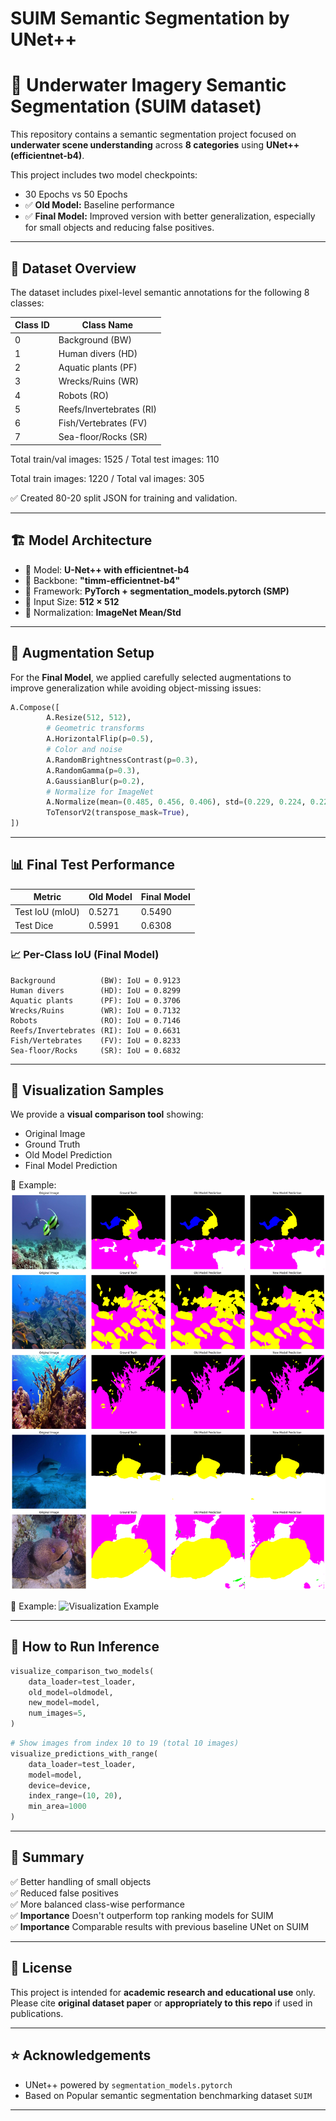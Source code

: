 # SUIM Semantic Segmentation by UNet++

# 🌊 Underwater Imagery Semantic Segmentation (SUIM dataset)

This repository contains a semantic segmentation project focused on **underwater scene understanding** across **8 categories** using **UNet++** **(efficientnet-b4)**.

This project includes two model checkpoints:

- 30 Epochs vs 50 Epochs
- ✅ **Old Model:** Baseline performance  
- ✅ **Final Model:** Improved version with better generalization, especially for small objects and reducing false positives.

---

## 🧭 Dataset Overview

The dataset includes pixel-level semantic annotations for the following 8 classes:

| Class ID | Class Name              |
|--------- | ---------------------- |
| 0        | Background (BW)          |
| 1        | Human divers (HD)        |
| 2        | Aquatic plants (PF)      |
| 3        | Wrecks/Ruins (WR)        |
| 4        | Robots (RO)              |
| 5        | Reefs/Invertebrates (RI) |
| 6        | Fish/Vertebrates (FV)    |
| 7        | Sea-floor/Rocks (SR)     |

Total train/val images: 1525 / Total test images: 110

Total train images: 1220 / Total val images: 305

✅ Created 80-20 split JSON for training and validation.

---

## 🏗️ Model Architecture

- 📍 Model: **U-Net++ with efficientnet-b4**
- 📍 Backbone: **"timm-efficientnet-b4"**
- 📍 Framework: **PyTorch + segmentation_models.pytorch (SMP)**
- 📍 Input Size: **512 × 512**
- 📍 Normalization: **ImageNet Mean/Std**

---

## 🔨 Augmentation Setup

For the **Final Model**, we applied carefully selected augmentations to improve generalization while avoiding object-missing issues:

```python
A.Compose([
        A.Resize(512, 512),
        # Geometric transforms
        A.HorizontalFlip(p=0.5),
        # Color and noise
        A.RandomBrightnessContrast(p=0.3),
        A.RandomGamma(p=0.3),
        A.GaussianBlur(p=0.2),
        # Normalize for ImageNet
        A.Normalize(mean=(0.485, 0.456, 0.406), std=(0.229, 0.224, 0.225)),
        ToTensorV2(transpose_mask=True),
])
```

---

## 📊 Final Test Performance

| Metric           | Old Model   | Final Model |
|----------------- | ---------- | ----------- |
| Test IoU (mIoU)  | 0.5271     | 0.5490      |
| Test Dice        | 0.5991     | 0.6308      |

### 📈 Per-Class IoU (Final Model)
```
Background          (BW): IoU = 0.9123
Human divers        (HD): IoU = 0.8299
Aquatic plants      (PF): IoU = 0.3706
Wrecks/Ruins        (WR): IoU = 0.7132
Robots              (RO): IoU = 0.7146
Reefs/Invertebrates (RI): IoU = 0.6631
Fish/Vertebrates    (FV): IoU = 0.8233
Sea-floor/Rocks     (SR): IoU = 0.6832
```

---

## 🎨 Visualization Samples

We provide a **visual comparison tool** showing:

- Original Image  
- Ground Truth  
- Old Model Prediction  
- Final Model Prediction  

📌 Example:
![Visualization Example](suim-firstvsfinal-unet++.png)  

📌 Example:
![Visualization Example](SUIM-testset-1-10.png)  

---

## 🚀 How to Run Inference
```python
visualize_comparison_two_models(
    data_loader=test_loader,
    old_model=oldmodel,
    new_model=model,
    num_images=5,
)
```

```python
# Show images from index 10 to 19 (total 10 images)
visualize_predictions_with_range(
    data_loader=test_loader,
    model=model,
    device=device,
    index_range=(10, 20),
    min_area=1000
)
```
---

## 🔑 Summary

✅ Better handling of small objects  
✅ Reduced false positives  
✅ More balanced class-wise performance  
✅ **Importance** Doesn't outperform top ranking models for SUIM  
✅ **Importance** Comparable results with previous baseline UNet on SUIM

---

## 📄 License

This project is intended for **academic research and educational use** only. Please cite **original dataset paper** or **appropriately to this repo** if used in publications.

---

## ⭐ Acknowledgements

- UNet++ powered by `segmentation_models.pytorch`
- Based on Popular semantic segmentation benchmarking dataset `SUIM`

---
